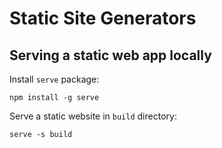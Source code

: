# Static Site Generators

## Serving a static web app locally

Install `serve` package:
```shell
npm install -g serve
```

Serve a static website in `build` directory:
```shell
serve -s build
```
